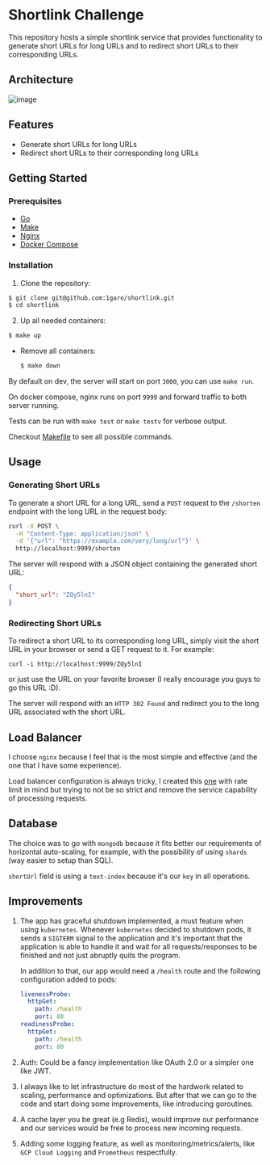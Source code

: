# Shortlink Challenge

This repository hosts a simple shortlink service that provides functionality to generate short URLs for long URLs and to redirect short URLs to their corresponding URLs.

## Architecture
![image](https://github.com/1garo/shortlink/assets/44412643/51658204-2b36-4700-b3a9-c3c405e08a2e)

## Features

- Generate short URLs for long URLs
- Redirect short URLs to their corresponding long URLs

## Getting Started

### Prerequisites

- [Go](https://go.dev/doc/install)
- [Make](https://www.gnu.org/software/make/#download)
- [Nginx](https://www.nginx.com/resources/wiki/start/topics/tutorials/install/)
- [Docker Compose](https://docs.docker.com/compose/install/)

### Installation

1. Clone the repository:

```bash
$ git clone git@github.com:1garo/shortlink.git
$ cd shortlink
```

2. Up all needed containers:

```bash
$ make up
```

- Remove all containers:

  ```bash
  $ make down
  ```


By default on dev, the server will start on port `3000`, you can use `make run`.

On  docker compose, nginx runs on port `9999` and forward traffic to both server running.

Tests can be run with `make test` or `make testv` for verbose output.

Checkout [Makefile](./Makefile) to see all possible commands.

## Usage

### Generating Short URLs

To generate a short URL for a long URL, send a `POST` request to the `/shorten` endpoint with the long URL in the request body:

```bash
curl -X POST \
  -H "Content-Type: application/json" \
  -d '{"url": "https://example.com/very/long/url"}' \
  http://localhost:9999/shorten
```

The server will respond with a JSON object containing the generated short URL:

```json
{
  "short_url": "ZQy5lnI"
}
```

### Redirecting Short URLs
To redirect a short URL to its corresponding long URL, simply visit the short URL in your browser or send a GET request to it. For example:

`curl -i http://localhost:9999/ZQy5lnI`

or just use the URL on your favorite browser (I really encourage you guys to go this URL :D).

The server will respond with an `HTTP 302 Found` and redirect you to the long URL associated with the short URL.

## Load Balancer
I choose `nginx` because I feel that is the most simple and effective (and the one that I have some experience).

Load balancer configuration is always tricky, I created this [one](nginx.conf) with rate limit in mind but trying to not be so strict and remove the service capability of processing requests.

## Database
The choice was to go with `mongodb` because it fits better our requirements of horizontal auto-scaling, for example, with the possibility of using `shards` (way easier to setup than SQL). 

`shortUrl` field is using a `text-index` because it's our `key` in all operations.

## Improvements
1. The app has graceful shutdown implemented, a must feature when using `kubernetes`. Whenever `kubernetes` decided to shutdown pods, it sends a `SIGTERM` signal to the application and it's important that the application is able to handle it and wait for all requests/responses to be finished and not just abruptly quits the program.

    In addition to that, our app would need a `/health` route and the following configuration added to pods:
    ```yaml
    livenessProbe:
      httpGet:
        path: /health
        port: 80
    readinessProbe:
      httpGet:
        path: /health
        port: 80
    ```
2. Auth: Could be a fancy implementation like OAuth 2.0 or a simpler one like JWT.
3. I always like to let infrastructure do most of the hardwork related to scaling, performance and optimizations. But after that we can go to the code and start doing some improvements, like introducing goroutines.
4. A cache layer you be great (e.g Redis), would improve our performance and our services would be free to process new incoming requests.
5. Adding some logging feature, as well as monitoring/metrics/alerts, like `GCP Cloud Logging` and `Prometheus` respectfully.
